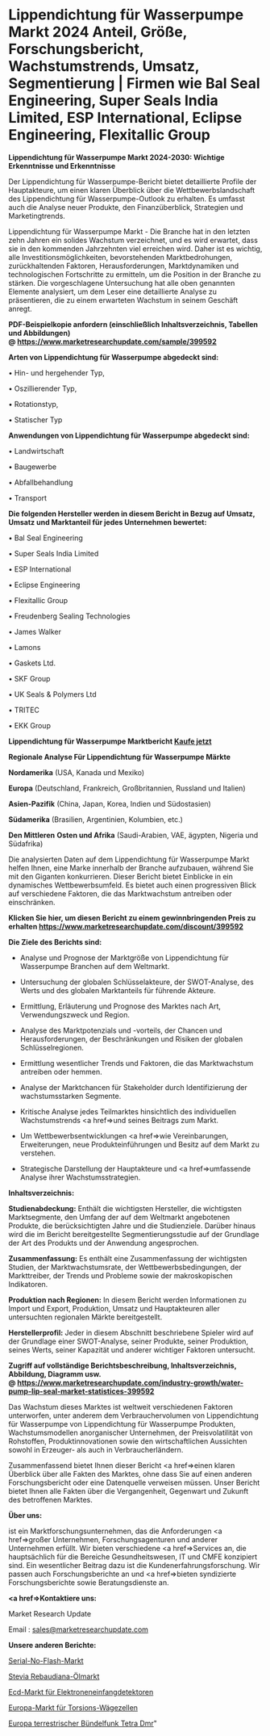 # Lippendichtung für Wasserpumpe Markt 2024 Anteil, Größe, Forschungsbericht, Wachstumstrends, Umsatz, Segmentierung | Firmen wie Bal Seal Engineering, Super Seals India Limited, ESP International, Eclipse Engineering, Flexitallic Group

<strong>Lippendichtung für Wasserpumpe Markt 2024-2030: Wichtige Erkenntnisse und Erkenntnisse</strong>

Der Lippendichtung für Wasserpumpe-Bericht bietet detaillierte Profile der Hauptakteure, um einen klaren Überblick über die Wettbewerbslandschaft des Lippendichtung für Wasserpumpe-Outlook zu erhalten. Es umfasst auch die Analyse neuer Produkte, den Finanzüberblick, Strategien und Marketingtrends.

Lippendichtung für Wasserpumpe Markt - Die Branche hat in den letzten zehn Jahren ein solides Wachstum verzeichnet, und es wird erwartet, dass sie in den kommenden Jahrzehnten viel erreichen wird. Daher ist es wichtig, alle Investitionsmöglichkeiten, bevorstehenden Marktbedrohungen, zurückhaltenden Faktoren, Herausforderungen, Marktdynamiken und technologischen Fortschritte zu ermitteln, um die Position in der Branche zu stärken. Die vorgeschlagene Untersuchung hat alle oben genannten Elemente analysiert, um dem Leser eine detaillierte Analyse zu präsentieren, die zu einem erwarteten Wachstum in seinem Geschäft anregt.

<strong><b>PDF-Beispielkopie anfordern (einschließlich Inhaltsverzeichnis, Tabellen und Abbildungen) @ </b></strong><strong><a href=https://www.marketresearchupdate.com/sample/399592><strong>https://www.marketresearchupdate.com/sample/399592</u></a></strong></strong>

<strong>Arten von Lippendichtung für Wasserpumpe abgedeckt sind:</strong>

• Hin- und hergehender Typ,

• Oszillierender Typ,

• Rotationstyp,

• Statischer Typ

<strong>Anwendungen von Lippendichtung für Wasserpumpe abgedeckt sind:</strong>

• Landwirtschaft

• Baugewerbe

• Abfallbehandlung

• Transport

<strong>Die folgenden Hersteller werden in diesem Bericht in Bezug auf Umsatz, Umsatz und Marktanteil für jedes Unternehmen bewertet:</strong>

• Bal Seal Engineering

• Super Seals India Limited

• ESP International

• Eclipse Engineering

• Flexitallic Group

• Freudenberg Sealing Technologies

• James Walker

• Lamons

• Gaskets Ltd.

• SKF Group

• UK Seals & Polymers Ltd

• TRITEC

• EKK Group

<strong>Lippendichtung für Wasserpumpe Marktbericht <a href=https://www.marketresearchupdate.com/buynow/399592>Kaufe jetzt</a></strong>

<strong>Regionale Analyse Für Lippendichtung für Wasserpumpe Märkte</strong>

<strong>Nordamerika</strong> (USA, Kanada und Mexiko)

<strong>Europa</strong> (Deutschland, Frankreich, Großbritannien, Russland und Italien)

<strong>Asien-Pazifik</strong> (China, Japan, Korea, Indien und Südostasien)

<strong>Südamerika</strong> (Brasilien, Argentinien, Kolumbien, etc.)

<strong>Den Mittleren</strong> <strong>Osten und Afrika</strong> (Saudi-Arabien, VAE, ägypten, Nigeria und Südafrika)

Die analysierten Daten auf dem Lippendichtung für Wasserpumpe Markt helfen Ihnen, eine Marke innerhalb der Branche aufzubauen, während Sie mit den Giganten konkurrieren. Dieser Bericht bietet Einblicke in ein dynamisches Wettbewerbsumfeld. Es bietet auch einen progressiven Blick auf verschiedene Faktoren, die das Marktwachstum antreiben oder einschränken.

<strong>Klicken Sie hier, um diesen Bericht zu einem gewinnbringenden Preis zu erhalten
</strong><strong><a href=https://www.marketresearchupdate.com/discount/399592>https://www.marketresearchupdate.com/discount/399592</b></u></strong></a>

<strong>Die Ziele des Berichts sind:</strong>

- Analyse und Prognose der Marktgröße von Lippendichtung für Wasserpumpe Branchen auf dem Weltmarkt.

- Untersuchung der globalen Schlüsselakteure, der SWOT-Analyse, des Werts und des globalen Marktanteils für führende Akteure.

- Ermittlung, Erläuterung und Prognose des Marktes nach Art, Verwendungszweck und Region.

- Analyse des Marktpotenzials und -vorteils, der Chancen und Herausforderungen, der Beschränkungen und Risiken der globalen Schlüsselregionen.

- Ermittlung wesentlicher Trends und Faktoren, die das Marktwachstum antreiben oder hemmen.

- Analyse der Marktchancen für Stakeholder durch Identifizierung der wachstumsstarken Segmente.

- Kritische Analyse jedes Teilmarktes hinsichtlich des individuellen Wachstumstrends <a href=>und</a> seines Beitrags zum Markt.

- Um Wettbewerbsentwicklungen <a href=>wie</a> Vereinbarungen, Erweiterungen, neue Produkteinführungen und Besitz auf dem Markt zu verstehen.

- Strategische Darstellung der Hauptakteure und <a href=>umfas</a>sende Analyse ihrer Wachstumsstrategien.

<strong>Inhaltsverzeichnis:</strong>

<strong>Studienabdeckung:</strong> Enthält die wichtigsten Hersteller, die wichtigsten Marktsegmente, den Umfang der auf dem Weltmarkt angebotenen Produkte, die berücksichtigten Jahre und die Studienziele. Darüber hinaus wird die im Bericht bereitgestellte Segmentierungsstudie auf der Grundlage der Art des Produkts und der Anwendung angesprochen.

<strong>Zusammenfassung:</strong> Es enthält eine Zusammenfassung der wichtigsten Studien, der Marktwachstumsrate, der Wettbewerbsbedingungen, der Markttreiber, der Trends und Probleme sowie der makroskopischen Indikatoren.

<strong>Produktion nach Regionen:</strong> In diesem Bericht werden Informationen zu Import und Export, Produktion, Umsatz und Hauptakteuren aller untersuchten regionalen Märkte bereitgestellt.

<strong>Herstellerprofil:</strong> Jeder in diesem Abschnitt beschriebene Spieler wird auf der Grundlage einer SWOT-Analyse, seiner Produkte, seiner Produktion, seines Werts, seiner Kapazität und anderer wichtiger Faktoren untersucht.

<strong><b>Zugriff auf vollständige Berichtsbeschreibung, Inhaltsverzeichnis, Abbildung, Diagramm usw. @ </b></strong><strong><a href=https://www.marketresearchupdate.com/industry-growth/water-pump-lip-seal-market-statistices-399592>https://www.marketresearchupdate.com/industry-growth/water-pump-lip-seal-market-statistices-399592</a></strong>

Das Wachstum dieses Marktes ist weltweit verschiedenen Faktoren unterworfen, unter anderem dem Verbrauchervolumen von Lippendichtung für Wasserpumpe von Lippendichtung für Wasserpumpe Produkten, Wachstumsmodellen anorganischer Unternehmen, der Preisvolatilität von Rohstoffen, Produktinnovationen sowie den wirtschaftlichen Aussichten sowohl in Erzeuger- als auch in Verbraucherländern.

Zusammenfassend bietet Ihnen dieser Bericht <a href=>einen</a> klaren Überblick über alle Fakten des Marktes, ohne dass Sie auf einen anderen Forschungsbericht oder eine Datenquelle verweisen müssen. Unser Bericht bietet Ihnen alle Fakten über die Vergangenheit, Gegenwart und Zukunft des betroffenen Marktes.

<strong>Über uns:</strong>

 ist ein Marktforschungsunternehmen, das die Anforderungen <a href=>großer</a> Unternehmen, Forschungsagenturen und anderer Unternehmen erfüllt. Wir bieten verschiedene <a href=>Services</a> an, die hauptsächlich für die Bereiche Gesundheitswesen, IT und CMFE konzipiert sind. Ein wesentlicher Beitrag dazu ist die Kundenerfahrungsforschung. Wir passen auch Forschungsberichte an und <a href=>bieten</a> syndizierte Forschungsberichte sowie Beratungsdienste an.

<strong><a href=>Kontaktiere uns:</a></strong>

Market Research Update

Email : sales@marketresearchupdate.com

<strong>Unsere anderen Berichte:</strong>

<a href=https://www.linkedin.com/pulse/serial-nor-flash-market-latest-report-outstanding-growth>Serial-No-Flash-Markt</a>

<a href=https://www.linkedin.com/pulse/stevia-rebaudiana-oil-market-future-scope-demands-projected>Stevia Rebaudiana-Ölmarkt</a>

<a href=https://www.linkedin.com/pulse/electron-capture-detectors-ecd-market>Ecd-Markt für Elektroneneinfangdetektoren</a>

<a href=https://www.linkedin.com/pulse/europe-torsion-load-cell-market-2023-2030-new-study-report>Europa-Markt für Torsions-Wägezellen</a>

<a href=https://www.linkedin.com/pulse/europe-terrestrial-trunked-radio-tetra-dmr>Europa terrestrischer Bündelfunk Tetra Dmr</a>"
